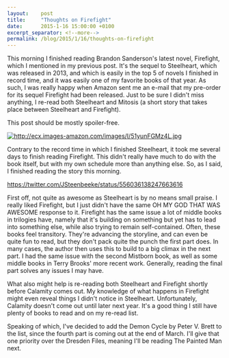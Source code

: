 ```yaml
---
layout:    post
title:     "Thoughts on Firefight"
date:      2015-1-16 15:00:00 +0100
excerpt_separator: <!--more-->
permalink: /blog/2015/1/16/thoughts-on-firefight
---
```


This morning I finished reading Brandon Sanderson's latest novel, Firefight, which I mentioned in my previous post. It's the sequel to Steelheart, which was released in 2013, and which is easily in the top 5 of novels I finished in record time, and it was easily one of my favorite books of that year. As such, I was really happy when Amazon sent me an e-mail that my pre-order for its sequel Firefight had been released. Just to be sure I didn't miss anything, I re-read both Steelheart and Mitosis (a short story that takes place between Steelheart and Firefight).

<!--more-->
This post should be mostly spoiler-free.

[<img alt="http://ecx.images-amazon.com/images/I/51yunFGMz4L.jpg" src="http://ecx.images-amazon.com/images/I/51yunFGMz4L.jpg" />](http://www.amazon.com/dp/B00JNQMKSC/)

Contrary to the record time in which I finished Steelheart, it took me several days to finish reading Firefight. This didn't really have much to do with the book itself, but with my own schedule more than anything else. So, as I said, I finished reading the story this morning.

https://twitter.com/JSteenbeeke/status/556036138247663616

First off, not quite as awesome as Steelheart is by no means small praise. I really liked Firefight, but I just didn't have the same OH MY GOD THAT WAS AWESOME response to it. Firefight has the same issue a lot of middle books in trilogies have, namely that it's building on something but yet has to lead into something else, while also trying to remain self-contained. Often, these books feel transitory. They're advancing the storyline, and can even be quite fun to read, but they don't pack quite the punch the first part does. In many cases, the author then uses this to build to a big climax in the next part. I had the same issue with the second Mistborn book, as well as some middle books in Terry Brooks' more recent work. Generally, reading the final part solves any issues I may have.

What also might help is re-reading both Steelheart and Firefight shortly before Calamity comes out. My knowledge of what happens in Firefight might even reveal things I didn't notice in Steelheart. Unfortunately, Calamity doesn't come out until later next year. It's a good thing I still have plenty of books to read and on my re-read list.

Speaking of which, I've decided to add the Demon Cycle by Peter V. Brett to the list, since the fourth part is coming out at the end of March. I'll give that one priority over the Dresden Files, meaning I'll be reading The Painted Man next.